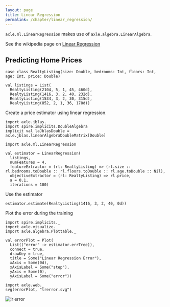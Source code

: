 ```yaml
---
layout: page
title: Linear Regression
permalink: /chapter/linear_regression/
---
```


`axle.ml.LinearRegression` makes use of `axle.algebra.LinearAlgebra`.

See the wikipedia page on [Linear Regression](https://en.wikipedia.org/wiki/Linear_regression)

Predicting Home Prices
----------------------

```tut:book
case class RealtyListing(size: Double, bedrooms: Int, floors: Int, age: Int, price: Double)

val listings = List(
  RealtyListing(2104, 5, 1, 45, 460d),
  RealtyListing(1416, 3, 2, 40, 232d),
  RealtyListing(1534, 3, 2, 30, 315d),
  RealtyListing(852, 2, 1, 36, 178d))
```

Create a price estimator using linear regression.

```tut:book
import axle.jblas._
import spire.implicits.DoubleAlgebra
implicit val laJblasDouble = axle.jblas.linearAlgebraDoubleMatrix[Double]

import axle.ml.LinearRegression

val estimator = LinearRegression(
  listings,
  numFeatures = 4,
  featureExtractor = (rl: RealtyListing) => (rl.size :: rl.bedrooms.toDouble :: rl.floors.toDouble :: rl.age.toDouble :: Nil),
  objectiveExtractor = (rl: RealtyListing) => rl.price,
  α = 0.1,
  iterations = 100)
```

Use the estimator

```tut:book
estimator.estimate(RealtyListing(1416, 3, 2, 40, 0d))
```

Plot the error during the training

```tut:book
import spire.implicits._
import axle.visualize._
import axle.algebra.Plottable._

val errorPlot = Plot(
  List(("error" -> estimator.errTree)),
  connect = true,
  drawKey = true,
  title = Some("Linear Regression Error"),
  xAxis = Some(0d),
  xAxisLabel = Some("step"),
  yAxis = Some(0),
  yAxisLabel = Some("error"))

import axle.web._
svg(errorPlot, "lrerror.svg")
```

![lr error](/chapter/images/lrerror.svg)
